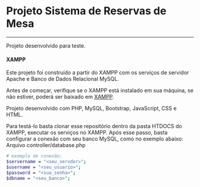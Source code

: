 # Projeto Sistema de Reservas de Mesa

---
Projeto desenvolvido para teste.


#### XAMPP

Este projeto foi construído a partir do XAMPP com os serviços de servidor Apache e Banco de Dados Relacional MySQL.

Antes de começar, verifique se o XAMPP está instalado em sua máquina, se não estiver, poderá ser baixado em [XAMPP](https://www.apachefriends.org/pt_br/download.html).

Projeto desenvolvido com PHP, MySQL, Bootstrap, JavaScript, CSS e HTML.


Para testá-lo basta clonar esse repositório dentro da pasta HTDOCS do XAMPP, executar os serviços no XAMPP. Após esse passo, basta configurar a conexão com seu banco MySQL, como no exemplo abaixo:
Arquivo controller/database.php

```sh
# exemplo de conexão:
$servername = "<seu_servdor>";
$username = "<seu_usuario>";
$password = "<sua_senha>";
$dbname = "<seu_banco>";

```